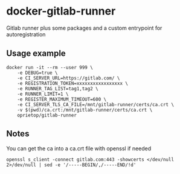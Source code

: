 # docker-gitlab-runner
Gitlab runner plus some packages and a custom entrypoint for autoregistration

## Usage example
```
docker run -it --rm --user 999 \
    -e DEBUG=true \
    -e CI_SERVER_URL=https://gitlab.com/ \
    -e REGISTRATION_TOKEN=xxxxxxxxxxxxxxxxx \
    -e RUNNER_TAG_LIST=tag1,tag2 \
    -e RUNNER_LIMIT=1 \
    -e REGISTER_MAXIMUM_TIMEOUT=600 \
    -e CI_SERVER_TLS_CA_FILE=/mnt/gitlab-runner/certs/ca.crt \
    -v $(pwd)/ca.crt:/mnt/gitlab-runner/certs/ca.crt \
    oprietop/gitlab-runner
```

## Notes
You can get the ca into a ca.crt file with openssl if needed
```
openssl s_client -connect gitlab.com:443 -showcerts </dev/null 2>/dev/null | sed -e '/-----BEGIN/,/-----END/!d'
```
